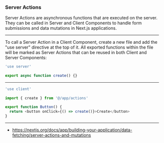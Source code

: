 ### Server Actions

Server Actions are asynchronous functions that are executed on the server. They can be called in Server and Client Components to handle form submissions and data mutations in Next.js applications.

---------------------------------------------------------------

To call a Server Action in a Client Component, create a new file and add the "use server" directive at the top of it. All exported functions within the file will be marked as Server Actions that can be reused in both Client and Server Components:

```js
'use server'
 
export async function create() {}
```
---------------------------------------------------------------

```js
'use client'
 
import { create } from '@/app/actions'
 
export function Button() {
  return <button onClick={() => create()}>Create</button>
}
```

---------------------------------------------------------------


* https://nextjs.org/docs/app/building-your-application/data-fetching/server-actions-and-mutations